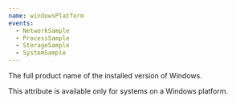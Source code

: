 ```yaml
---
name: windowsPlatform
events:
  - NetworkSample
  - ProcessSample
  - StorageSample
  - SystemSample
---
```


The full product name of the installed version of Windows.

This attribute is available only for systems on a Windows platform.